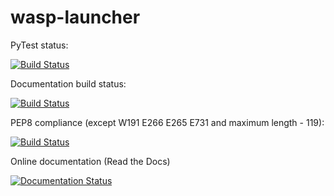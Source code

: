 # wasp-launcher

PyTest status:

[![Build Status](http://jenkins.home.a1ezzz.ru/buildStatus/icon?job=wasp-launcher)](https://github.com/a1ezzz/wasp-launcher)

Documentation build status:

[![Build Status](http://jenkins.home.a1ezzz.ru/buildStatus/icon?job=wasp-launcher-docs)](https://github.com/a1ezzz/wasp-launcher)

PEP8 compliance (except W191 E266 E265 E731 and maximum length - 119):

[![Build Status](http://jenkins.home.a1ezzz.ru/buildStatus/icon?job=wasp-launcher-pep8)](https://github.com/a1ezzz/wasp-launcher)

Online documentation (Read the Docs)

[![Documentation Status](https://readthedocs.org/projects/wasp-launcher/badge/?version=latest)](http://wasp-launcher.readthedocs.io/en/latest/?badge=latest)